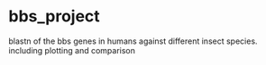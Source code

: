 # bbs_project
blastn of the bbs genes in humans against different insect species. including plotting and comparison
